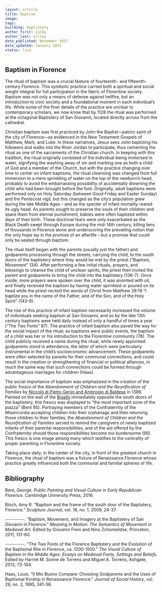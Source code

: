 ```yaml
---
layout: article
title: Baptism
image:
tags:
building: baptistery 
author_first: Colby
author_last: Gilley
date_published: November 2017
date_updated: January 2021
status: live
---
```


## Baptism in Florence  

The ritual of baptism was a crucial feature of fourteenth- and fifteenth-century Florence. This symbolic practice carried both a spiritual and social weight integral for full participation in the fabric of Florentine society. Baptism was not only a means of defense against hellfire, but an introduction to civic society and a foundational moment in each individual’s life. While some of the finer details of the practice are unclear to contemporary scholars, we now know that by 1128 the ritual was performed at the octagonal Baptistery of San Giovanni, located directly across from the cathedral.  

<!-- more -->

Christian baptism was first practiced by John the Baptist—patron saint of the city of Florence—as evidenced in the New Testament Gospels of Matthew, Mark, and Luke. In these narratives, Jesus sees John baptizing his followers and walks into the River Jordan to participate, thus cementing the ritual as one of the sacraments of the Christian church. In keeping with this tradition, the ritual originally consisted of the individual being immersed in water, signifying the washing away of sin and marking one as both a child of God and a member of the Church, but with the practice changing over time to center on infant baptisms, the ritual cleansing was changed from full immersion to a mere sprinkling of water on the top of the newborn’s head, probably to avoid the embarrassing possibility of accidentally drowning the child who had been brought before the font. Originally, adult baptisms were performed only on Holy Saturday (between Good Friday and Easter Sunday) and the Pentecost vigil, but this changed as the city’s population grew during the late Middle Ages – and as the specter of infant mortality reared its ugly head. As parents sought to preserve the souls of their children and spare them from eternal punishment, babies were often baptized within days of their birth. These doctrinal fears were only exacerbated as the Black Death swept through Europe during the mid-14th century, killing tens of thousands in Florence alone and underscoring the prevailing notion that the only hope lay in the promise of an afterlife – but a promise that could only be sealed through baptism.  

The ritual itself began with the parents (usually just the father) and godparents processing through the streets, carrying the child, to the south doors of the baptistery where they would be met by the priest (“Baptism, Movement” 134). After performing a few initial rituals, prayers, and blessings to cleanse the child of unclean spirits, the priest then invited the parent and godparents to bring the child into the baptistery (136-7). Once inside, more prayers were spoken over the child, it was anointed with oil, and finally received the baptism by having water sprinkled or poured on its head while the priest recited the words of Christ from Matthew 28:19 “I baptize you in the name of the Father, and of the Son, and of the Holy Spirit” (143-9).  

The rise of this practice of infant baptism necessarily increased the volume of individuals seeking baptism at San Giovanni, and so by the late 13th century baptisms were held daily instead of only a handful of times a year (“The Two Fonts” 87). The practice of infant baptism also paved the way for the social impact of the ritual; as baptisms were public events, the baptism of a child was her or his introduction to the Florentine community (78). The child publicly received a name during the ritual, while newly appointed godparents stood in attendance, the latter of which were particularly instrumental in the child’s socioeconomic advancement. These godparents were often selected by parents for their communal connections, and could result in the creation or strengthening of financial or political alliances, in much the same way that such connections could be formed through advantageous marriages for children (Haas).  

The social importance of baptism was emphasized in the creation of the public fresco of the *Abandonment of Children and the Reunification of Families* by [Niccolò di Pietro Gerini and Ambrogio di Baldese](https://florenceasitwas.wlu.edu/people/niccolo-gerini.html) in 1386. Painted on the wall of the [Bigallo](https://florenceasitwas.wlu.edu/architecture/bigallo.html) immediately opposite the south doors of the baptistery, this fresco was displayed to “the most important zone of the piazza” (Bent 95). Portraying members of the Confraterntiy of the Misericordia accepting children into their orphanage and then returning those children to their families, the *Abandonment of Children and the Reunification of Families* served to remind the caregivers of newly baptized infants of their parental responsibilities, and of the aid offered by the Confraternity should those responsibilities become too burdensome (96). This fresco is one image among many which testifies to the centrality of proper parenting in Florentine society.  

Taking place daily, in the center of the city, in front of the greatest church in Florence, the ritual of baptism was a fixture of Renaissance Florence whose practice greatly influenced both the communal and familial spheres of life.  


## Bibliography
Bent, George. *Public Painting and Visual Culture in Early Republican Florence*. Cambridge
University Press, 2016.  

Bloch, Amy R. “Baptism and the frame of the south door of the Baptistery, Florence.” *Sculpture 	Journal*, vol. 18, no. 1, 2009, 24-37.  

----------. “Baptism, Movement, and Imagery at the Baptistery of San Giovanni in Florence.”
*Meaning in Motion: The Semantics of Movement in Medieval Art*. Edited by Giovanni Freni and Nino Zchomelidse, Princeton, 2011, 131-60.  

----------. “The Two Fonts of the Florence Baptistery and the Evolution of the Baptismal Rite in
Florence, ca. 1200-1500.” *The Visual Culture of Baptism in the Middle Ages: Essays on
Medieval Fonts, Settings and Beliefs*. Edited by Harriet M. Sonne de Torrens and Miguel A. Torrens, Ashgate, 2013, 73-104.  

Haas, Louis. “Il Mio Buono Compare: Choosing Godparents and the Uses of Baptismal Kinship
in Renaissance Florence.” *Journal of Social History*, vol. 29, no. 2, 1995, 341-56.  

